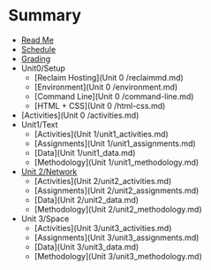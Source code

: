 # Summary

* [Read Me](README.md)
* [Schedule](schedule.md)
* [Grading](grading.md)
* Unit0/Setup
  * [Reclaim Hosting](Unit 0 /reclaimmd.md)
  * [Environment](Unit 0 /environment.md)
  * [Command Line](Unit 0 /command-line.md)
  * [HTML + CSS](Unit 0 /html-css.md)
* [Activities](Unit 0 /activities.md)
* Unit1/Text
  * [Activities](Unit 1/unit1_activities.md)
  * [Assignments](Unit 1/unit1_assignments.md)
  * [Data](Unit 1/unit1_data.md)
  * [Methodology](Unit 1/unit1_methodology.md)
* [Unit 2/Network](unit-2network.md)
  * [Activities](Unit 2/unit2_activities.md)
  * [Assignments](Unit 2/unit2_assignments.md)
  * [Data](Unit 2/unit2_data.md)
  * [Methodology](Unit 2/unit2_methodology.md)
* Unit 3/Space
  * [Activities](Unit 3/unit3_activities.md)
  * [Assignments](Unit 3/unit3_assignments.md)
  * [Data](Unit 3/unit3_data.md)
  * [Methodology](Unit 3/unit3_methodology.md)

